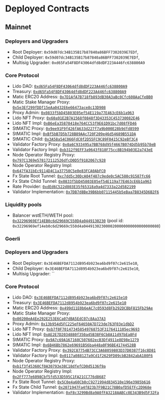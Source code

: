 # Deployed Contracts

<!-- Necessary comment to make work below header tag -->

## Mainnet

### Deployers and Upgraders
- Root Deployer: `0x59d07dc34B135B17b87840a86BFF7302039E7EDf`,
- Child Deployer: `0x59d07dc34B135B17b87840a86BFF7302039E7EDf`,
- Multisig Upgrader: `0xd65Fa54F8DF43064dfd8dDF223A446fc638800A9`

### Core Protocol

- Lido DAO: [`0xd65Fa54F8DF43064dfd8dDF223A446fc638800A9`](https://polygon.com/address/0x3E46BEFDA7112d8954b923ea6bd9f07c2e615e10) 
- Treasury: [`0xd65Fa54F8DF43064dfd8dDF223A446fc638800A9`](https://polygon.com/address/0xd65Fa54F8DF43064dfd8dDF223A446fc638800A9)
- Matic ERC20 Address: [`0x7D1AfA7B718fb893dB30A3aBc0Cfc608AaCfeBB0`](https://polygon.com/address/0x7D1AfA7B718fb893dB30A3aBc0Cfc608AaCfeBB0)
- Matic Stake Manager Proxy: [`0x5e3Ef299fDDf15eAa0432E6e66473ace8c13D908`](https://polygon.com/address/0x5e3Ef299fDDf15eAa0432E6e66473ace8c13D908)
- Proxy Admin: [`0x0833f5bD45803E05ef54E119a77E463cE6b1a963`](https://polygon.com/address/0x0833f5bD45803E05ef54E119a77E463cE6b1a963)
- Lido NFT Proxy: [`0x60a91E2B7A1568f0848f3D43353C453730082E46`](https://polygon.com/address/0x60a91E2B7A1568f0848f3D43353C453730082E46)
- Lido NFT Impl: [`0xB6eEa35870418e764CC53f9E61D91bc7d08fFD46`](https://polygon.com/address/0xB6eEa35870418e764CC53f9E61D91bc7d08fFD46)
- StMATIC Proxy: [`0x9ee91F9f426fA633d227f7a9b000E28b9dfd8599`](https://polygon.com/address/0x9ee91F9f426fA633d227f7a9b000E28b9dfd8599)
- StMATIC Impl: [`0xBf5bB7D5b728B89AAc720F209e46d54689B551DA`](https://polygon.com/address/0xBf5bB7D5b728B89AAc720F209e46d54689B551DA)
- StMATIC Child: [`0x3A58a54C066FdC0f2D55FC9C89F0415C92eBf3C4`](https://polygon.com/address/0x3A58a54C066FdC0f2D55FC9C89F0415C92eBf3C4)
- Validator Factory Proxy: [`0x0a6C933495a7BB768d95f4667B074Dd5b95b78eB`](https://polygon.com/address/0x0a6C933495a7BB768d95f4667B074Dd5b95b78eB)
- Validator Factory Impl: [`0xb312f9EFF3a9643f818F75cc8B194b03E2a743eE`](https://polygon.com/address/0xb312f9EFF3a9643f818F75cc8B194b03E2a743eE)
- Node Operator Registry Proxy: [`0x797C1369e578172112526dfcD0D5f9182067c928`](https://polygon.com/address/0x797C1369e578172112526dfcD0D5f9182067c928)
- Node Operator Registry Impl: [`0x647fA31bEc9114D4C1a37750C5e0e83FCA0AbFC0`](https://polygon.com/address/0x647fA31bEc9114D4C1a37750C5e0e83FCA0AbFC0)
- Fx State Root Tunnel: [`0xc7dd5c30DcA04f487c9ede0c5AC580c91587fc66`](https://polygon.com/address/0x647fA31bEc9114D4C1a37750C5e0e83FCA0AbFC0)
- Fx State Child Tunnel: [`0x0833f5bD45803E05ef54E119a77E463cE6b1a963`](https://polygon.com/address/0x0833f5bD45803E05ef54E119a77E463cE6b1a963)
- Rate Provider: [`0xdEd6C522d803E35f65318a9a4d7333a22d582199`](https://polygon.com/address/0xdEd6C522d803E35f65318a9a4d7333a22d582199)
- Validator Implementation: [`0x7DB7d8Be39B6bb07115445b5eBaa7B8345D6B2F6`](https://polygon.com/address/0x7DB7d8Be39B6bb07115445b5eBaa7B8345D6B2F6)

### Liquidity pools
- Balancer wstETH/WETH pool: [`0x32296969Ef14EB0c6d29669C550D4a0449130230`](https://polygon.com/address/0x32296969Ef14EB0c6d29669C550D4a0449130230) (pool id: `0x32296969ef14eb0c6d29669c550d4a0449130230000200000000000000000080`)


### Goerli

### Deployers and Upgraders
- Root Deployer: `0x3E46BEFDA7112d8954b923ea6bd9f07c2e615e10`,
- Child Deployer: `0x3E46BEFDA7112d8954b923ea6bd9f07c2e615e10`,
- Multisig Upgrader: ``


### Core Protocol

- Lido DAO: [`0x3E46BEFDA7112d8954b923ea6bd9f07c2e615e10`](https://polygon.com/address/0x3E46BEFDA7112d8954b923ea6bd9f07c2e615e10)
- Treasury: [`0x3E46BEFDA7112d8954b923ea6bd9f07c2e615e10`](https://polygon.com/address/0x3E46BEFDA7112d8954b923ea6bd9f07c2e615e10)
- Matic ERC20 Address: [`0x499d11E0b6eAC7c0593d8Fb292DCBbF815Fb29Ae`](https://polygon.com/address/0x499d11E0b6eAC7c0593d8Fb292DCBbF815Fb29Ae)
- Matic Stake Manager Proxy: [`0x00200eA4Ee292E253E6Ca07dBA5EdC07c8Aa37A3`](https://polygon.com/address/0x00200eA4Ee292E253E6Ca07dBA5EdC07c8Aa37A3)
- Proxy Admin: [`0x13b954d5FC225eF64650A7D723de763F03e1dbD2`](https://polygon.com/address/0x13b954d5FC225eF64650A7D723de763F03e1dbD2)
- Lido NFT Proxy: [`0xb7f0F701473458549768753F3176411105ec9693`](https://polygon.com/address/0xb7f0F701473458549768753F3176411105ec9693)
- Lido NFT Impl: [`0xAE2E7D2034880f350a45B38F6Cb8A11d97bEa8Fd`](https://polygon.com/address/0xAE2E7D2034880f350a45B38F6Cb8A11d97bEa8Fd)
- StMATIC Proxy: [`0x9A7c69A167160C507602ecB3Df4911e8E98e1279`](https://polygon.com/address/0x9A7c69A167160C507602ecB3Df4911e8E98e1279)
- StMATIC Impl: [`0x6B46Bb7862e69691B56ba448a0F96BE41744528B`](https://polygon.com/address/0x6B46Bb7862e69691B56ba448a0F96BE41744528B)
- Validator Factory Proxy: [`0x392C87754B73CC3A68059803D37D0387f16c8D81`](https://polygon.com/address/0x392C87754B73CC3A68059803D37D0387f16c8D81)
- Validator Factory Impl: [`0x0117a088127a9Cd1f2629FD09cbB2842abA180F6`](https://polygon.com/address/0x0117a088127a9Cd1f2629FD09cbB2842abA180F6)
- Node Operator Registry Proxy: [`0xb1f3f45360Cf0A30793e38C18dfefCD0d5136f9a`](https://polygon.com/address/0xb1f3f45360Cf0A30793e38C18dfefCD0d5136f9a)
- Node Operator Registry Impl: [`0x2Ff777e6098Cbf5fd533D595C1FA21CC776d8687`](https://polygon.com/address/0x2Ff777e6098Cbf5fd533D595C1FA21CC776d8687)
- Fx State Root Tunnel: [`0x5C0e4a60Cb0cC9271994d834510e196e3985b616`](https://polygon.com/address/0x5C0e4a60Cb0cC9271994d834510e196e3985b616)
- Fx State Child Tunnel: [`0x2071947Fa4f823b7F9B21C78B0afD5EfFc2D968e`](https://polygon.com/address/0x2071947Fa4f823b7F9B21C78B0afD5EfFc2D968e)
- Validator Implementation: [`0xF8c3299Bd8a9A0fFA3218AABCc0E343B9d5F32Fa`](https://polygon.com/address/0xF8c3299Bd8a9A0fFA3218AABCc0E343B9d5F32Fa)
